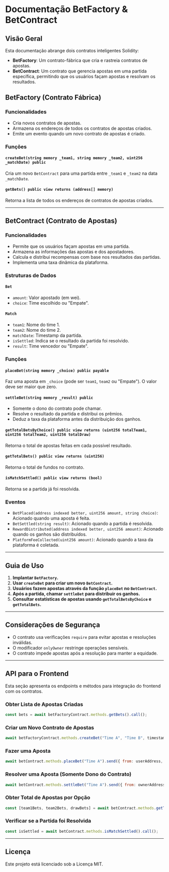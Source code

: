 # Documentação BetFactory & BetContract

## Visão Geral
Esta documentação abrange dois contratos inteligentes Solidity:
- **BetFactory**: Um contrato-fábrica que cria e rastreia contratos de apostas.
- **BetContract**: Um contrato que gerencia apostas em uma partida específica, permitindo que os usuários façam apostas e resolvam os resultados.

## BetFactory (Contrato Fábrica)

### Funcionalidades
- Cria novos contratos de apostas.
- Armazena os endereços de todos os contratos de apostas criados.
- Emite um evento quando um novo contrato de apostas é criado.

### Funções
#### `createBet(string memory _team1, string memory _team2, uint256 _matchDate) public`
Cria um novo `BetContract` para uma partida entre `_team1` e `_team2` na data `_matchDate`.

#### `getBets() public view returns (address[] memory)`
Retorna a lista de todos os endereços de contratos de apostas criados.

---
## BetContract (Contrato de Apostas)

### Funcionalidades
- Permite que os usuários façam apostas em uma partida.
- Armazena as informações das apostas e dos apostadores.
- Calcula e distribui recompensas com base nos resultados das partidas.
- Implementa uma taxa dinâmica da plataforma.

### Estruturas de Dados
#### `Bet`
- `amount`: Valor apostado (em wei).
- `choice`: Time escolhido ou "Empate".

#### `Match`
- `team1`: Nome do time 1.
- `team2`: Nome do time 2.
- `matchDate`: Timestamp da partida.
- `isSettled`: Indica se o resultado da partida foi resolvido.
- `result`: Time vencedor ou "Empate".

### Funções
#### `placeBet(string memory _choice) public payable`
Faz uma aposta em `_choice` (pode ser `team1`, `team2` ou "Empate"). O valor deve ser maior que zero.

#### `settleBet(string memory _result) public`
- Somente o dono do contrato pode chamar.
- Resolve o resultado da partida e distribui os prêmios.
- Deduz a taxa da plataforma antes da distribuição dos ganhos.

#### `getTotalBetsByChoice() public view returns (uint256 totalTeam1, uint256 totalTeam2, uint256 totalDraw)`
Retorna o total de apostas feitas em cada possível resultado.

#### `getTotalBets() public view returns (uint256)`
Retorna o total de fundos no contrato.

#### `isMatchSettled() public view returns (bool)`
Retorna se a partida já foi resolvida.

### Eventos
- `BetPlaced(address indexed better, uint256 amount, string choice)`: Acionado quando uma aposta é feita.
- `BetSettled(string result)`: Acionado quando a partida é resolvida.
- `RewardDistributed(address indexed better, uint256 amount)`: Acionado quando os ganhos são distribuídos.
- `PlatformFeeCollected(uint256 amount)`: Acionado quando a taxa da plataforma é coletada.

---
## Guia de Uso
1. **Implantar `BetFactory`.**
2. **Usar `createBet` para criar um novo `BetContract`.**
3. **Usuários fazem apostas através da função `placeBet` no `BetContract`.**
4. **Após a partida, chamar `settleBet` para distribuir os ganhos.**
5. **Consultar estatísticas de apostas usando `getTotalBetsByChoice` e `getTotalBets`.**

---
## Considerações de Segurança
- O contrato usa verificações `require` para evitar apostas e resoluções inválidas.
- O modificador `onlyOwner` restringe operações sensíveis.
- O contrato impede apostas após a resolução para manter a equidade.

---
## API para o Frontend
Esta seção apresenta os endpoints e métodos para integração do frontend com os contratos.

### Obter Lista de Apostas Criadas
```javascript
const bets = await betFactoryContract.methods.getBets().call();
```

### Criar um Novo Contrato de Apostas
```javascript
await betFactoryContract.methods.createBet("Time A", "Time B", timestamp).send({ from: userAddress });
```

### Fazer uma Aposta
```javascript
await betContract.methods.placeBet("Time A").send({ from: userAddress, value: web3.utils.toWei("0.1", "ether") });
```

### Resolver uma Aposta (Somente Dono do Contrato)
```javascript
await betContract.methods.settleBet("Time A").send({ from: ownerAddress });
```

### Obter Total de Apostas por Opção
```javascript
const [team1Bets, team2Bets, drawBets] = await betContract.methods.getTotalBetsByChoice().call();
```

### Verificar se a Partida foi Resolvida
```javascript
const isSettled = await betContract.methods.isMatchSettled().call();
```

---
## Licença
Este projeto está licenciado sob a Licença MIT.

